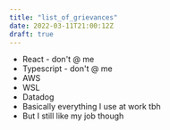 ```yaml
---
title: "list_of_grievances"
date: 2022-03-11T21:00:12Z
draft: true
---
```


- React - don't @ me
- Typescript - don't @ me
- AWS
- WSL
- Datadog
- Basically everything I use at work tbh
- But I still like my job though

